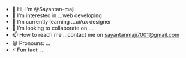 - 👋 Hi, I’m @Sayantan-maji
- 👀 I’m interested in ...web developing 
- 🌱 I’m currently learning ...ui/ux designer 
- 💞️ I’m looking to collaborate on ...
- 📫 How to reach me .. contact me on sayantanmaji7001@gmail.com
- 😄 Pronouns: ...
- ⚡ Fun fact: ...

<!---
Sayantan-maji/Sayantan-maji is a ✨ special ✨ repository because its `README.md` (this file) appears on your GitHub profile.
You can click the Preview link to take a look at your changes.
--->
